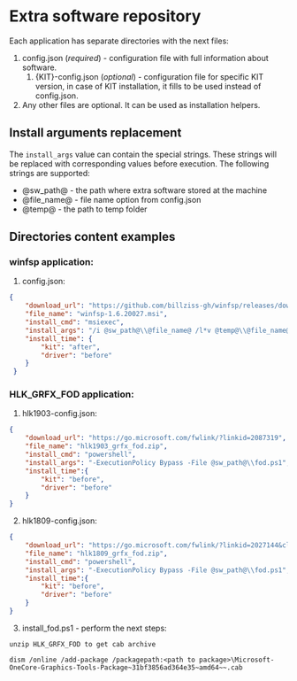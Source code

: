 # Extra software repository

Each application has separate directories with the next files:

1. config.json (_required_) - configuration file with full information about software.
   1. {KIT}-config.json (_optional_) - configuration file for specific KIT version, in case of KIT installation, it fills to be used instead of config.json.
2. Any other files are optional. It can be used as installation helpers.

## Install arguments replacement

The `install_args` value can contain the special strings. These strings will be replaced with corresponding values before execution. The following strings are supported:
  - @sw_path@ - the path where extra software stored at the machine
  - @file_name@ - file name option from config.json
  - @temp@ - the path to temp folder


## Directories content examples

### winfsp application:

1. config.json:
```json
{
    "download_url": "https://github.com/billziss-gh/winfsp/releases/download/v1.6/winfsp-1.6.20027.msi",
    "file_name": "winfsp-1.6.20027.msi",
    "install_cmd": "msiexec",
    "install_args": "/i @sw_path@\\@file_name@ /l*v @temp@\\@file_name@.log /qn",
    "install_time": {
        "kit": "after",
        "driver": "before"
    }
 }

```

### HLK_GRFX_FOD application:

1. hlk1903-config.json:
```json
{
    "download_url": "https://go.microsoft.com/fwlink/?linkid=2087319",
    "file_name": "hlk1903_grfx_fod.zip",
    "install_cmd": "powershell",
    "install_args": "-ExecutionPolicy Bypass -File @sw_path@\\fod.ps1",
    "install_time":{
        "kit": "before",
        "driver": "before"
    }
}
```
2. hlk1809-config.json:
```json
{
    "download_url": "https://go.microsoft.com/fwlink/?linkid=2027144&clcid=0x409",
    "file_name": "hlk1809_grfx_fod.zip",
    "install_cmd": "powershell",
    "install_args": "-ExecutionPolicy Bypass -File @sw_path@\\fod.ps1",
    "install_time":{
        "kit": "before",
        "driver": "before"
    }
}
```
3. install_fod.ps1 - perform the next steps:
```
unzip HLK_GRFX_FOD to get cab archive

dism /online /add-package /packagepath:<path to package>\Microsoft-OneCore-Graphics-Tools-Package~31bf3856ad364e35~amd64~~.cab
```
